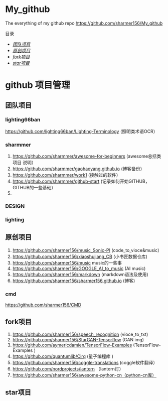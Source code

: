 # My_github
The everything of my github repo
https://github.com/sharmer156/My_github

目录

- *[团队项目](#团队项目)*
- *[原创项目](#原创项目)*
- *[fork项目](#原创项目)*
- *[star项目](#原创项目)*

# github 项目管理
## 团队项目
### lighting66ban
https://github.com/lighting66ban/Lighting-Terminology (照明类术语OCR）
### sharmmer

1. https://github.com/sharmmer/awesome-for-beginners (awesome总括类项目 说明）
1. https://github.com/sharmmer/gaohaoyang.github.io (博客备份）
1. https://github.com/sharmmer/work1 (接触过的软件）
1. https://github.com/sharmmer/github-start (记录如何开始GITHUB，GITHUB的一些基础）
1. 

### DESIGN
### lighting
## 原创项目
1. https://github.com/sharmer156/music_Sonic-PI (code_to_vioce&music）
1. https://github.com/sharmer156/xiaoshujiang_CB (小书匠数据仓库)
1. https://github.com/sharmer156/music  music的一些事
1. https://github.com/sharmer156/GOOGLE_AI_to_music  (AI music)
1. https://github.com/sharmer156/markdown (markdown语法及使用)
1. https://github.com/sharmer156/sharmer156.github.io (博客)

### cmd
https://github.com/sharmer156/CMD
## fork项目
1. https://github.com/sharmer156/speech_recognition (vioce_to_txt)
1. https://github.com/sharmer156/StarGAN-Tensorflow (GAN img)
1. https://github.com/aymericdamien/TensorFlow-Examples (TensorFlow-Examples )
1. https://github.com/quantumlib/Cirq (量子编程库 )
1. https://github.com/sharmer156/coggle-translations (coggle软件翻译）
1. https://github.com/nordprojects/lantern （lantern灯）
1. https://github.com/sharmer156/awesome-python-cn（python-cn库）
## star项目
